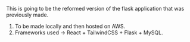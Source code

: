 This is going to be the reformed version of the flask application that was previously made.
1. To be made locally and then hosted on AWS.
2. Frameworks used -> React + TailwindCSS + Flask + MySQL.